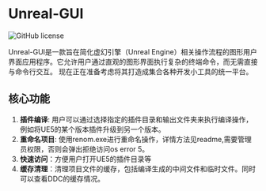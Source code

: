 # Unreal-GUI

![GitHub license](https://img.shields.io/github/license/G-POPLO/unreal-GUI.svg) 

Unreal-GUI是一款旨在简化虚幻引擎（Unreal Engine）相关操作流程的图形用户界面应用程序。它允许用户通过直观的图形界面执行复杂的终端命令，而无需直接与命令行交互。
现在正在准备考虑将其打造成集合各种开发小工具的统一平台。

## 核心功能

1. **插件编译**: 用户可以通过选择指定的插件目录和输出文件夹来执行编译操作，例如将UE5的某个版本插件升级到另一个版本。
2. **重命名项目**: 使用renom.exe进行重命名操作，详情方法见readme,需要管理员权限，否则会弹出拒绝访问os error 5。
3. **快速访问**：方便用户打开UE5的插件目录等
4. **缓存清理**：清理项目文件的缓存，包括编译生成的中间文件和临时文件。同时可以查看DDC的缓存情况。




